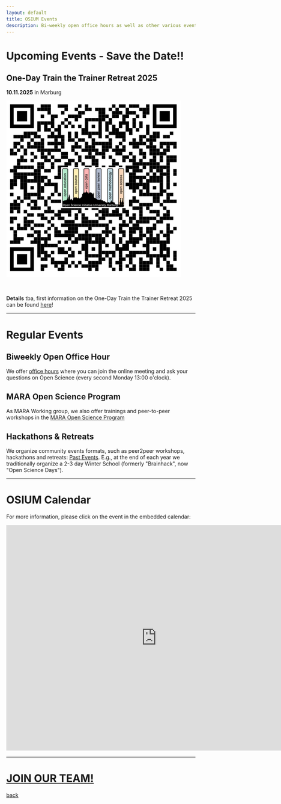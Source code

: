 ```yaml
---
layout: default
title: OSIUM Events
description: Bi-weekly open office hours as well as other various events.
---
```



# Upcoming Events - Save the Date!!

## One-Day Train the Trainer Retreat 2025

**10.11.2025** in Marburg

![TTT-Logo](./assets/images/QR-Code_OSIUM-calendar-page.png)

<br>


**Details** tba, first information on the One-Day Train the Trainer Retreat 2025 can be found <a class="twitter-timeline" href="https://openscienceinitiativeuniversitymarburg.github.io/train-the-trainer-retreat-2025.html" data-tweet-limit="1" data-height="300">here</a>!
<br>

---

# Regular Events

## Biweekly Open Office Hour
We offer <a href="https://webconf.hrz.uni-marburg.de/n/rooms/q2o-bf3-vtf-u8q/join">office hours</a> where you can join the online meeting and ask your questions on Open Science (every second Monday 13:00 o'clock). 

## MARA Open Science Program
As MARA Working group, we also offer trainings and peer-to-peer workshops in the <a href="https://www.uni-marburg.de/de/mara/veranstaltungen/programme-und-zertifikate/open-science">MARA Open Science Program</a>

## Hackathons & Retreats
We organize community events formats, such as peer2peer workshops, hackathons and retreats: [Past Events](./past-events.md). E.g., at the end of each year we traditionally organize a 2-3 day Winter School (formerly "Brainhack", now "Open Science Days").

---
# OSIUM Calendar

For more information, please click on the event in the embedded calendar:

<iframe src="https://calendar.google.com/calendar/embed?height=600&amp;wkst=2&amp;hl=en&amp;src=osium.contact%40gmail.com&amp;ctz=Europe%2FBerlin" style="border-width:0" width="800" height="600" frameborder="0" scrolling="no"></iframe>

---

# [JOIN OUR TEAM!](./join.md)


[back](./)
